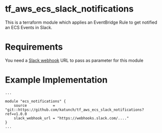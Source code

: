 tf_aws_ecs_slack_notifications
==============================
This is a terraform module which applies an EventBridge Rule to get notified an ECS Events in Slack.

# Requirements
You need a [Slack webhook](https://api.slack.com/messaging/webhooks) URL to pass as parameter for this module

# Example Implementation
```hcl
...

module "ecs_notifications" {
    source            = "git::https://github.com/katunch/tf_aws_ecs_slack_notifications?ref=v1.0.0
    slack_webhook_url = "https://webhooks.slack.com/...."
}
...
```